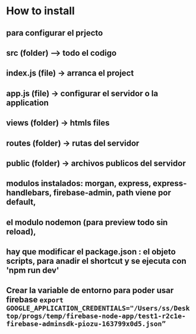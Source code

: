 # How to install

## para configurar el prjecto 
## src (folder) --> todo el codigo
## index.js (file) -> arranca el project
## app.js (file) -> configurar el servidor o la application
## views (folder) -> htmls files
## routes (folder) -> rutas del servidor
## public (folder) -> archivos publicos del servidor
## modulos instalados: morgan, express, express-handlebars, firebase-admin, path viene por default, 

## el modulo nodemon (para preview todo sin reload), 
## hay que modificar el package.json : el objeto scripts, para anadir el shortcut y se ejecuta con 'npm run dev'

## Crear la variable de entorno para poder usar firebase `export GOOGLE_APPLICATION_CREDENTIALS="/Users/ss/Desktop/progs/temp/firebase-node-app/test1-r2c1e-firebase-adminsdk-piozu-163799x0d5.json”`

